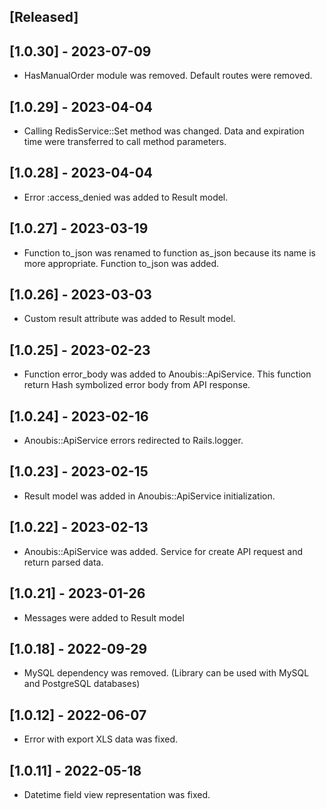 ## [Released]

## [1.0.30] - 2023-07-09
- HasManualOrder module was removed. Default routes were removed.

## [1.0.29] - 2023-04-04
- Calling RedisService::Set method was changed. Data and expiration time were transferred to call method parameters.
 
## [1.0.28] - 2023-04-04
- Error :access_denied was added to Result model.

## [1.0.27] - 2023-03-19
- Function to_json was renamed to function as_json because its name is more appropriate. Function to_json was added.

## [1.0.26] - 2023-03-03
- Custom result attribute was added to Result model. 

## [1.0.25] - 2023-02-23
- Function error_body was added to Anoubis::ApiService. This function return Hash symbolized error body from API response.

## [1.0.24] - 2023-02-16
- Anoubis::ApiService errors redirected to Rails.logger.

## [1.0.23] - 2023-02-15
- Result model was added in Anoubis::ApiService initialization.

## [1.0.22] - 2023-02-13
- Anoubis::ApiService was added. Service for create API request and return parsed data.

## [1.0.21] - 2023-01-26
- Messages were added to Result model 

## [1.0.18] - 2022-09-29
- MySQL dependency was removed. (Library can be used with MySQL and PostgreSQL databases)

## [1.0.12] - 2022-06-07
- Error with export XLS data was fixed.

## [1.0.11] - 2022-05-18
- Datetime field view representation was fixed.
